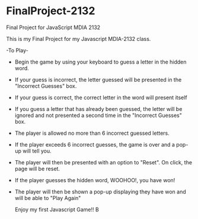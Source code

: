 # FinalProject-2132
Final Project for JavaScript MDIA 2132

This is my Final Project for my Javascript MDIA-2132 class.

-To Play-

- Begin the game by using your keyboard to guess a letter in the hidden word.
- If your guess is incorrect, the letter guessed will be presented in the "Incorrect Guesses" box.
- If your guess is correct, the correct letter in the word will present itself
- If you guess a letter that has already been guessed, the letter will be ignored and not presented a second time in the "Incorrect Guesses" box.
- The player is allowed no more than 6 incorrect guessed letters.
- If the player exceeds 6 incorrect guesses, the game is over and a pop-up will tell you.
- The player will then be presented with an option to "Reset". On click, the page will be reset.
- If the player guesses the hidden word, WOOHOO!, you have won!
- The player will then be shown a pop-up displaying they have won and will be able to "Play Again"

  Enjoy my first Javascript Game!!
  B

